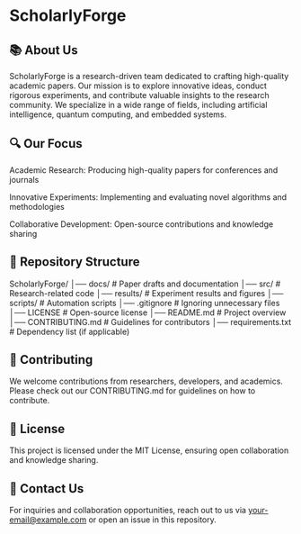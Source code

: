 # ScholarlyForge

## 📚 About Us

ScholarlyForge is a research-driven team dedicated to crafting high-quality academic papers. Our mission is to explore innovative ideas, conduct rigorous experiments, and contribute valuable insights to the research community. We specialize in a wide range of fields, including artificial intelligence, quantum computing, and embedded systems.

## 🔍 Our Focus

Academic Research: Producing high-quality papers for conferences and journals

Innovative Experiments: Implementing and evaluating novel algorithms and methodologies

Collaborative Development: Open-source contributions and knowledge sharing

## 📂 Repository Structure

ScholarlyForge/
│── docs/                 # Paper drafts and documentation
│── src/                  # Research-related code
│── results/              # Experiment results and figures
│── scripts/              # Automation scripts
│── .gitignore            # Ignoring unnecessary files
│── LICENSE               # Open-source license
│── README.md             # Project overview
│── CONTRIBUTING.md       # Guidelines for contributors
│── requirements.txt      # Dependency list (if applicable)


## 🤝 Contributing

We welcome contributions from researchers, developers, and academics. Please check out our CONTRIBUTING.md for guidelines on how to contribute.

## 📜 License

This project is licensed under the MIT License, ensuring open collaboration and knowledge sharing.

## 📧 Contact Us

For inquiries and collaboration opportunities, reach out to us via your-email@example.com or open an issue in this repository.

